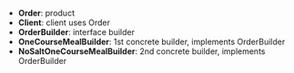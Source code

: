 - **Order**: product
- **Client**: client uses Order
- **OrderBuilder**: interface builder
- **OneCourseMealBuilder**: 1st concrete builder, implements OrderBuilder
- **NoSaltOneCourseMealBuilder**: 2nd concrete builder, implements OrderBuilder

